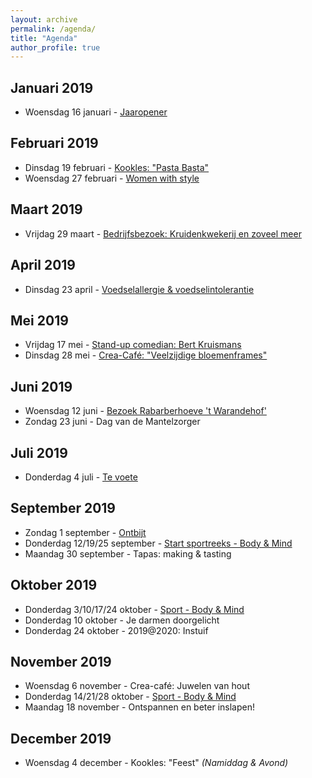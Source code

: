 ```yaml
---
layout: archive
permalink: /agenda/
title: "Agenda"
author_profile: true
---
```


## Januari 2019
- Woensdag 16 januari - [Jaaropener](/assets/media/agenda/2019-01-16-jaaropener.png)

## Februari 2019
- Dinsdag 19 februari - [Kookles: "Pasta Basta"](/assets/media/agenda/2019-02-19-Pasta-Basta.pdf)
- Woensdag 27 februari - [Women with style](/assets/media/agenda/2019-02-27-women-with-style.jpg)

## Maart 2019
- Vrijdag 29 maart - [Bedrijfsbezoek: Kruidenkwekerij en zoveel meer](/assets/media/agenda/2019-03-29-bedrijfsbezoek.jpg)

## April 2019
- Dinsdag 23 april - [Voedselallergie & voedselintolerantie](/assets/media/agenda/2019-04-23-voedselallergie.jpg)

## Mei 2019
- Vrijdag 17 mei - [Stand-up comedian: Bert Kruismans](/assets/media/agenda/2019-05-17-bert-kruismans.jpg)
- Dinsdag 28 mei - [Crea-Café: "Veelzijdige bloemenframes"](/assets/media/agenda/2019-05-28-bloemen.jpg)

## Juni 2019
- Woensdag 12 juni - [Bezoek Rabarberhoeve 't Warandehof'](/assets/media/agenda/2019-06-12-rabarber.jpg)
- Zondag 23 juni - Dag van de Mantelzorger

## Juli 2019
- Donderdag 4 juli - [Te voete](/assets/media/agenda/2019-07-04-te-voete.jpg)

## September 2019
- Zondag 1 september - [Ontbijt](/assets/media/agenda/2019-09-01-ontbijt.jpg)
- Donderdag 12/19/25 september - [Start sportreeks - Body & Mind](/assets/media/agenda/2019-09-12-body-mind.jpg)
- Maandag 30 september - Tapas: making & tasting

## Oktober 2019
- Donderdag 3/10/17/24 oktober - [Sport - Body & Mind](/assets/media/agenda/2019-09-12-body-mind.jpg)
- Donderdag 10 oktober - Je darmen doorgelicht	
- Donderdag 24 oktober - 2019@2020: Instuif

## November 2019
- Woensdag 6 november - Crea-café: Juwelen van hout
- Donderdag 14/21/28 oktober - [Sport - Body & Mind](/assets/media/agenda/2019-09-12-body-mind.jpg)
- Maandag 18 november - Ontspannen en beter inslapen!

## December 2019
- Woensdag 4 december - Kookles: "Feest" _(Namiddag & Avond)_
